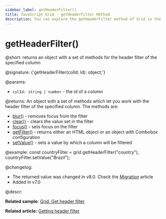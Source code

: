 ```yaml
---
sidebar_label: getHeaderFilter()
title: JavaScript Grid - getHeaderFilter Method 
description: You can explore the getHeaderFilter method of Grid in the documentation of the DHTMLX JavaScript UI library. Browse developer guides and API reference, try out code examples and live demos, and download a free 30-day evaluation version of DHTMLX Suite 7.
---
```


# getHeaderFilter()

@short: returns an object with a set of methods for the header filter of the specified column

@signature: {'getHeaderFilter(colId: Id): object;'}

@params:
- `colId: string | number` - the id of a column

@returns:
An object with a set of methods which let you work with the header filter of the specified column. The methods are:

- [blur()](grid/api/headerfilter/blur_method.md) - removes focus from the filter
- [clear()](grid/api/headerfilter/clear_method.md) - clears the value set in the filter
- [focus()](grid/api/headerfilter/focus_method.md) - sets focus on the filter
- [getFilter()](grid/api/headerfilter/getfilter_method.md) - returns either an HTML object or an object with Combobox configuration
- [setValue()](grid/api/headerfilter/setvalue_method.md) - sets a value by which a column will be filtered

@example:
const countryFilter = grid.getHeaderFilter("country");
countryFilter.setValue("Brazil");

@changelog:
- The returned value was changed in v8.0. Check the [Migration](migration.md#73---80) article
- Added in v7.0

@descr:

**Related sample**: [Grid. Get header filter](https://snippet.dhtmlx.com/n8srjle3)

**Related article:** [Getting header filter](grid/usage.md#getting-header-filter)

